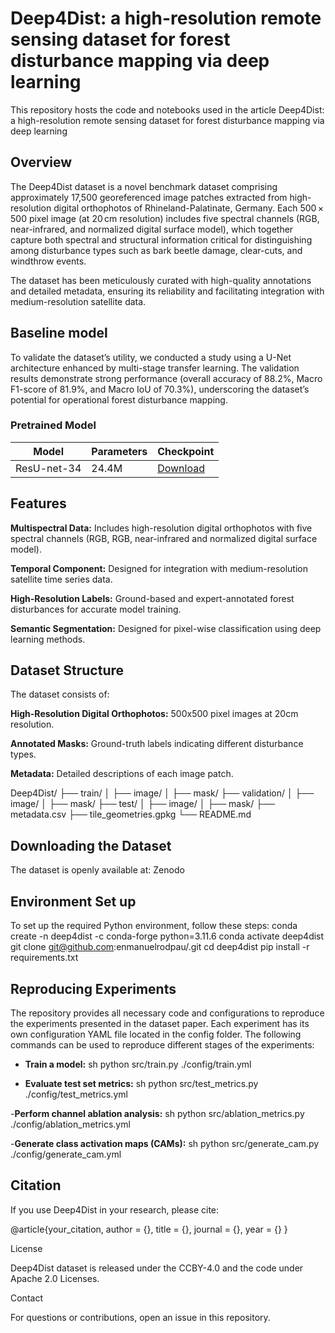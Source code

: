 # Deep4Dist: a high-resolution remote sensing dataset for forest disturbance mapping via deep learning
This repository hosts the code and notebooks used in the article Deep4Dist: a high-resolution remote sensing dataset for forest disturbance mapping via deep learning

## Overview
The Deep4Dist dataset is a novel benchmark dataset comprising approximately 17,500 georeferenced image patches extracted from high-resolution digital orthophotos of Rhineland-Palatinate, Germany. Each 500 × 500 pixel image (at 20 cm resolution) includes five spectral channels (RGB, near-infrared, and normalized digital surface model), which together capture both spectral and structural information critical for distinguishing among disturbance types such as bark beetle damage, clear-cuts, and windthrow events.

The dataset has been meticulously curated with high-quality annotations and detailed metadata, ensuring its reliability and facilitating integration with medium-resolution satellite data.

## Baseline model
To validate the dataset’s utility, we conducted a study using a U-Net architecture enhanced by multi-stage transfer learning. The validation results demonstrate strong performance (overall accuracy of 88.2%, Macro F1-score of 81.9%, and Macro IoU of 70.3%), underscoring the dataset’s potential for operational forest disturbance mapping. 

### Pretrained Model
| Model       | Parameters | Checkpoint |
|------------|------------|------------|
| ResU-net-34 | 24.4M      | [Download](https://huggingface.co/enmanuelrp/Dee4Dist-ResU-net-34/) |

## Features

**Multispectral Data:** Includes high-resolution digital orthophotos with five spectral channels (RGB, RGB, near-infrared and normalized digital surface model).

**Temporal Component:** Designed for integration with medium-resolution satellite time series data.

**High-Resolution Labels:** Ground-based and expert-annotated forest disturbances for accurate model training.

**Semantic Segmentation:** Designed for pixel-wise classification using deep learning methods.

## Dataset Structure

The dataset consists of:

**High-Resolution Digital Orthophotos:** 500x500 pixel images at 20cm resolution.

**Annotated Masks:** Ground-truth labels indicating different disturbance types.

**Metadata:** Detailed descriptions of each image patch.

Deep4Dist/
├── train/
│   ├── image/
│   ├── mask/
├── validation/
│   ├── image/
│   ├── mask/
├── test/
│   ├── image/
│   ├── mask/
├── metadata.csv
├── tile_geometries.gpkg
└── README.md


## Downloading the Dataset

The dataset is openly available at: Zenodo

## Environment Set up
To set up the required Python environment, follow these steps:
conda create -n deep4dist -c conda-forge python=3.11.6 
conda activate deep4dist 
git clone git@github.com:enmanuelrodpau/.git
cd deep4dist 
pip install -r requirements.txt

## Reproducing Experiments

The repository provides all necessary code and configurations to reproduce the experiments presented in the dataset paper. Each experiment has its own configuration YAML file located in the config folder. The following commands can be used to reproduce different stages of the experiments:

- **Train a model:**
sh
python src/train.py ./config/train.yml

- **Evaluate test set metrics:**
sh
python src/test_metrics.py ./config/test_metrics.yml

-**Perform channel ablation analysis:**
sh
python src/ablation_metrics.py ./config/ablation_metrics.yml

-**Generate class activation maps (CAMs):**
sh
python src/generate_cam.py ./config/generate_cam.yml

## Citation

If you use Deep4Dist in your research, please cite:

@article{your_citation,
  author    = {},
  title     = {},
  journal   = {},
  year      = {}
}

License

Deep4Dist dataset is released under the CCBY-4.0 and the code under Apache 2.0 Licenses.

Contact

For questions or contributions, open an issue in this repository.
